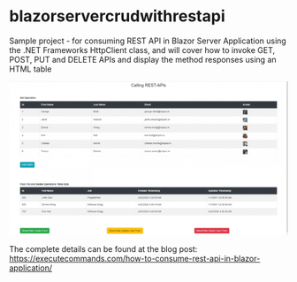 # blazorservercrudwithrestapi

Sample project - for consuming REST API in Blazor Server Application using the .NET Frameworks HttpClient class, and will cover how to invoke GET, POST, PUT and DELETE APIs and display the method responses using an HTML table


![alt text](blazor_rest_api_sample.png)

The complete details can be found at the blog post: https://executecommands.com/how-to-consume-rest-api-in-blazor-application/
